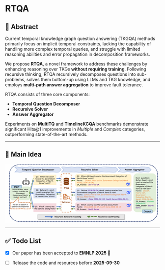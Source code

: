 # RTQA


## 📖 Abstract
Current temporal knowledge graph question answering (TKGQA) methods primarily focus on implicit temporal constraints, lacking the capability of handling more complex temporal queries, and struggle with limited reasoning abilities and error propagation in decomposition frameworks.  

We propose **RTQA**, a novel framework to address these challenges by enhancing reasoning over TKGs **without requiring training**. Following recursive thinking, RTQA recursively decomposes questions into sub-problems, solves them bottom-up using LLMs and TKG knowledge, and employs **multi-path answer aggregation** to improve fault tolerance.  

RTQA consists of three core components:
- **Temporal Question Decomposer**  
- **Recursive Solver**  
- **Answer Aggregator**  

Experiments on **MultiTQ** and **TimelineKGQA** benchmarks demonstrate significant Hits@1 improvements in *Multiple* and *Complex* categories, outperforming state-of-the-art methods.

---

## 🔑 Main Idea
<p align="center">
  <img src="figure/main.png" alt="RTQA pipeline" width="700"/>
</p>


---
## ✅ Todo List

- [x] Our paper has been accepted to **EMNLP 2025** 🎉
- [ ] Release the code and resources before **2025-09-30**

